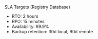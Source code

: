 SLA Targets (Registry Database)

- RTO: 2 hours
- RPO: 15 minutes
- Availability: 99.9%
- Backup retention: 30d local, 90d remote

